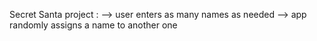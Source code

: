 Secret Santa project : --> user enters as many names as needed
                       --> app randomly assigns a name to another one